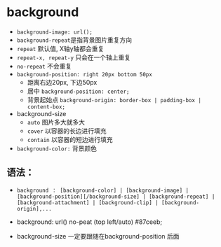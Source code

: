 # background
* `background-image: url();`
* `background-repeat`是指背景图片重复方向
* `repeat` 默认值, X轴y轴都会重复
* `repeat-x, repeat-y` 只会在一个轴上重复
* `no-repeat` 不会重复
* `background-position: right 20px bottom 50px`
    * 距离右边20px, 下边50px
    * 居中 `background-position: center;`
    * 背景起始点 `background-origin: border-box | padding-box | content-box; `
* background-size
    * `auto` 图片多大就多大
    * `cover` 以容器的长边进行填充
    * `contain` 以容器的短边进行填充
* `background-color:` 背景颜色
## 语法：
* `background ： [background-color] | [background-image] | [background-position][/background-size] | [background-repeat] | [background-attachment] | [background-clip] | [background-origin],...`

* background: url() no-peat (top left/auto) #87ceeb;
* background-size 一定要跟随在background-position 后面

